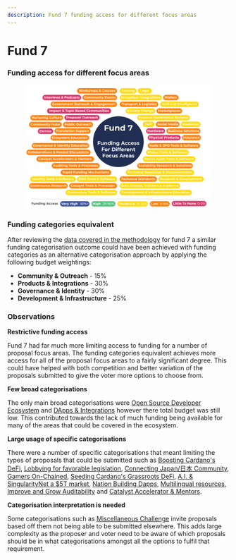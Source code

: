 ```yaml
---
description: Fund 7 funding access for different focus areas
---
```


# Fund 7

### Funding access for different focus areas

<figure><img src="../../.gitbook/assets/fund-7-funding-access (1).png" alt=""><figcaption></figcaption></figure>

### **Funding categories equivalent**

After reviewing the [data covered in the methodology](methodology-data-and-feedback.md) for fund 7 a similar funding categorisation outcome could have been achieved with funding categories as an alternative categorisation approach by applying the following budget weightings:

* **Community & Outreach** - 15%
* **Products & Integrations** - 30%
* **Governance & Identity** - 30%
* **Development & Infrastructure** - 25%



### Observations

**Restrictive funding access**

Fund 7 had far much more limiting access to funding for a number of proposal focus areas. The funding categories equivalent achieves more access for all of the proposal focus areas to a fairly significant degree. This could have helped with both competition and better variation of the proposals submitted to give the voter more options to choose from.



**Few broad categorisations**

The only main broad categorisations were [Open Source Developer Ecosystem](http://app.ideascale.com/t/UM5UZBnCM) and [DApps & Integrations](http://app.ideascale.com/t/UM5UZBoNV) however there total budget was still low. This contributed towards the lack of much funding being available for many of the areas that could be covered in the ecosystem.



**Large usage of specific categorisations**

There were a number of specific categorisations that meant limiting the types of proposals that could be submitted such as [Boosting Cardano's DeFi](http://app.ideascale.com/t/UM5UZBnJW), [Lobbying for favorable legislation](http://app.ideascale.com/t/UM5UZBnJd), [Connecting Japan/日本 Community](http://app.ideascale.com/t/UM5UZBnVu), [Gamers On-Chained](http://app.ideascale.com/t/UM5UZBnPQ), [Seeding Cardano's Grassroots DeFi](http://app.ideascale.com/t/UM5UZBnWs), [A.I. & SingularityNet a $5T market](http://app.ideascale.com/t/UM5UZBnKN), [Nation Building Dapps](http://app.ideascale.com/t/UM5UZBmrP), [Multilingual resources](http://app.ideascale.com/t/UM5UZBneK), [Improve and Grow Auditability](http://app.ideascale.com/t/UM5UZBneL) and [Catalyst Accelerator & Mentors](https://cardano.ideascale.com/c/campaigns/26255/about).&#x20;



**Categorisation interpretation is needed**

Some categorisations such as [Miscellaneous Challenge](http://app.ideascale.com/t/UM5UZBnH5) invite proposals based off them not being able to be submitted elsewhere. This adds large complexity as the proposer and voter need to be aware of which proposals should be in what categorisations amongst all the options to fulfil that requirement.

